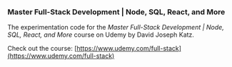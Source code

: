 ### Master Full-Stack Development | Node, SQL, React, and More

The experimentation code for the *Master Full-Stack Development | Node, SQL, React, and More* course on Udemy by David Joseph Katz.

Check out the course: [https://www.udemy.com/full-stack](https://www.udemy.com/full-stack)
